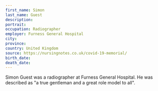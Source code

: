 ```yaml
---
first_name: Simon
last_name: Guest
description: 
portrait: 
occupation: Radiographer
employer: Furness General Hospital
city: 
province: 
country: United Kingdom
source: https://nursingnotes.co.uk/covid-19-memorial/
birth_date: 
death_date: 
---
```


Simon Guest was a radiographer at Furness General Hospital. He was described as "a true gentleman and a great role model to all".